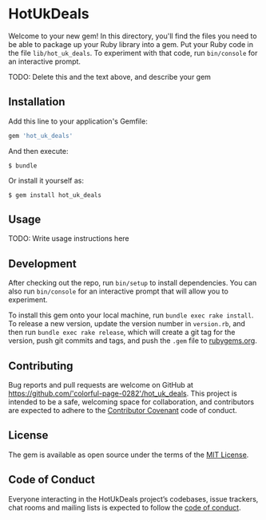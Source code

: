 # HotUkDeals

Welcome to your new gem! In this directory, you'll find the files you need to be able to package up your Ruby library into a gem. Put your Ruby code in the file `lib/hot_uk_deals`. To experiment with that code, run `bin/console` for an interactive prompt.

TODO: Delete this and the text above, and describe your gem

## Installation

Add this line to your application's Gemfile:

```ruby
gem 'hot_uk_deals'
```

And then execute:

    $ bundle

Or install it yourself as:

    $ gem install hot_uk_deals

## Usage

TODO: Write usage instructions here

## Development

After checking out the repo, run `bin/setup` to install dependencies. You can also run `bin/console` for an interactive prompt that will allow you to experiment.

To install this gem onto your local machine, run `bundle exec rake install`. To release a new version, update the version number in `version.rb`, and then run `bundle exec rake release`, which will create a git tag for the version, push git commits and tags, and push the `.gem` file to [rubygems.org](https://rubygems.org).

## Contributing

Bug reports and pull requests are welcome on GitHub at https://github.com/'colorful-page-0282'/hot_uk_deals. This project is intended to be a safe, welcoming space for collaboration, and contributors are expected to adhere to the [Contributor Covenant](http://contributor-covenant.org) code of conduct.

## License

The gem is available as open source under the terms of the [MIT License](https://opensource.org/licenses/MIT).

## Code of Conduct

Everyone interacting in the HotUkDeals project’s codebases, issue trackers, chat rooms and mailing lists is expected to follow the [code of conduct](https://github.com/'colorful-page-0282'/hot_uk_deals/blob/master/CODE_OF_CONDUCT.md).
